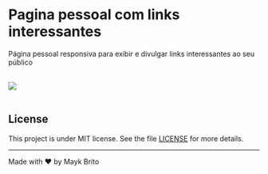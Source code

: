 # Pagina pessoal com links interessantes
Página pessoal responsiva para exibir e divulgar links interessantes ao seu público

<br>
<img src="./.github/preview.png">
<br>
<br>

## License

This project is under MIT license. See the file [LICENSE](.github/LICENSE.md) for more details.

---

Made with ♥ by Mayk Brito 

